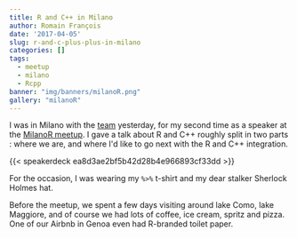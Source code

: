 ```yaml
---
title: R and C++ in Milano
author: Romain François
date: '2017-04-05'
slug: r-and-c-plus-plus-in-milano
categories: []
tags:
  - meetup
  - milano
  - Rcpp
banner: "img/banners/milanoR.png"
gallery: "milanoR"
---
```


I was in Milano with the [team](www.thinkr.fr) yesterday,
for my second time as a speaker at the [MilanoR meetup](http://www.milanor.net/blog/).
I gave a talk about R and C++ roughly split in two parts : where we are,
and where I'd like to go next with the R and C++ integration.

{{< speakerdeck ea8d3ae2bf5b42d28b4e966893cf33dd  >}}

For the occasion, I was wearing my `%>%` t-shirt and my
dear stalker Sherlock Holmes hat.

Before the meetup, we spent a few days visiting around
lake Como, lake Maggiore, and of course we had
lots of coffee, ice cream, spritz and pizza. One of our Airbnb in Genoa
even had R-branded toilet paper.
